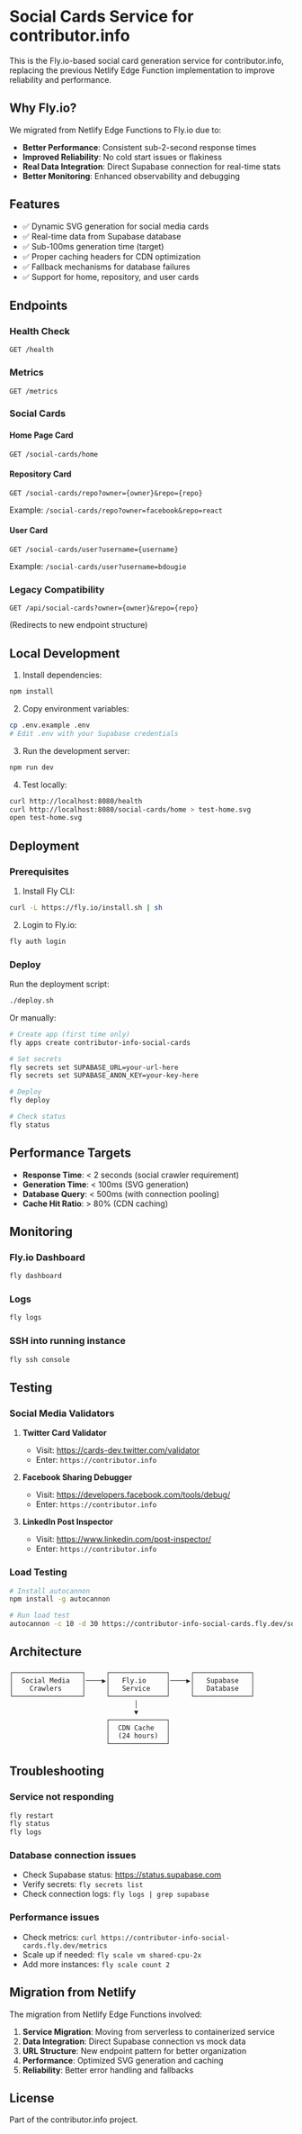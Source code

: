 # Social Cards Service for contributor.info

This is the Fly.io-based social card generation service for contributor.info, replacing the previous Netlify Edge Function implementation to improve reliability and performance.

## Why Fly.io?

We migrated from Netlify Edge Functions to Fly.io due to:
- **Better Performance**: Consistent sub-2-second response times
- **Improved Reliability**: No cold start issues or flakiness
- **Real Data Integration**: Direct Supabase connection for real-time stats
- **Better Monitoring**: Enhanced observability and debugging

## Features

- ✅ Dynamic SVG generation for social media cards
- ✅ Real-time data from Supabase database
- ✅ Sub-100ms generation time (target)
- ✅ Proper caching headers for CDN optimization
- ✅ Fallback mechanisms for database failures
- ✅ Support for home, repository, and user cards

## Endpoints

### Health Check
```
GET /health
```

### Metrics
```
GET /metrics
```

### Social Cards

#### Home Page Card
```
GET /social-cards/home
```

#### Repository Card
```
GET /social-cards/repo?owner={owner}&repo={repo}
```
Example: `/social-cards/repo?owner=facebook&repo=react`

#### User Card
```
GET /social-cards/user?username={username}
```
Example: `/social-cards/user?username=bdougie`

### Legacy Compatibility
```
GET /api/social-cards?owner={owner}&repo={repo}
```
(Redirects to new endpoint structure)

## Local Development

1. Install dependencies:
```bash
npm install
```

2. Copy environment variables:
```bash
cp .env.example .env
# Edit .env with your Supabase credentials
```

3. Run the development server:
```bash
npm run dev
```

4. Test locally:
```bash
curl http://localhost:8080/health
curl http://localhost:8080/social-cards/home > test-home.svg
open test-home.svg
```

## Deployment

### Prerequisites

1. Install Fly CLI:
```bash
curl -L https://fly.io/install.sh | sh
```

2. Login to Fly.io:
```bash
fly auth login
```

### Deploy

Run the deployment script:
```bash
./deploy.sh
```

Or manually:
```bash
# Create app (first time only)
fly apps create contributor-info-social-cards

# Set secrets
fly secrets set SUPABASE_URL=your-url-here
fly secrets set SUPABASE_ANON_KEY=your-key-here

# Deploy
fly deploy

# Check status
fly status
```

## Performance Targets

- **Response Time**: < 2 seconds (social crawler requirement)
- **Generation Time**: < 100ms (SVG generation)
- **Database Query**: < 500ms (with connection pooling)
- **Cache Hit Ratio**: > 80% (CDN caching)

## Monitoring

### Fly.io Dashboard
```bash
fly dashboard
```

### Logs
```bash
fly logs
```

### SSH into running instance
```bash
fly ssh console
```

## Testing

### Social Media Validators

1. **Twitter Card Validator**
   - Visit: https://cards-dev.twitter.com/validator
   - Enter: `https://contributor.info`

2. **Facebook Sharing Debugger**
   - Visit: https://developers.facebook.com/tools/debug/
   - Enter: `https://contributor.info`

3. **LinkedIn Post Inspector**
   - Visit: https://www.linkedin.com/post-inspector/
   - Enter: `https://contributor.info`

### Load Testing
```bash
# Install autocannon
npm install -g autocannon

# Run load test
autocannon -c 10 -d 30 https://contributor-info-social-cards.fly.dev/social-cards/home
```

## Architecture

```
┌─────────────────┐     ┌──────────────┐     ┌──────────────┐
│  Social Media   │────▶│   Fly.io     │────▶│   Supabase   │
│    Crawlers     │     │   Service    │     │   Database   │
└─────────────────┘     └──────────────┘     └──────────────┘
                               │
                               ▼
                        ┌──────────────┐
                        │  CDN Cache   │
                        │  (24 hours)  │
                        └──────────────┘
```

## Troubleshooting

### Service not responding
```bash
fly restart
fly status
fly logs
```

### Database connection issues
- Check Supabase status: https://status.supabase.com
- Verify secrets: `fly secrets list`
- Check connection logs: `fly logs | grep supabase`

### Performance issues
- Check metrics: `curl https://contributor-info-social-cards.fly.dev/metrics`
- Scale up if needed: `fly scale vm shared-cpu-2x`
- Add more instances: `fly scale count 2`

## Migration from Netlify

The migration from Netlify Edge Functions involved:

1. **Service Migration**: Moving from serverless to containerized service
2. **Data Integration**: Direct Supabase connection vs mock data
3. **URL Structure**: New endpoint pattern for better organization
4. **Performance**: Optimized SVG generation and caching
5. **Reliability**: Better error handling and fallbacks

## License

Part of the contributor.info project.